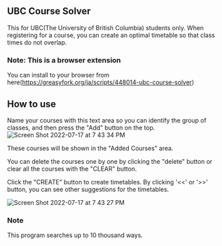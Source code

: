 ## UBC Course Solver
This for UBC(The University of British Columbia) students only.
When registering for a course, you can create an optimal timetable so that class times do not overlap.

### Note: This is a browser extension
You can install to your browser from here(https://greasyfork.org/ja/scripts/448014-ubc-course-solver)

## How to use

Name your courses with this text area so you can identify the group of classes, and then press the "Add" button on the top.
![Screen Shot 2022-07-17 at 7 43 34 PM](https://user-images.githubusercontent.com/70839560/179395004-f3636041-1778-4c1d-9e2e-0801a36c05ec.png)

These courses will be shown in the "Added Courses" area.

You can delete the courses one by one by clicking the "delete" button or clear all the courses with the "CLEAR" button.

Click the "CREATE" button to create timetables.
By clicking '<<' or '>>' button, you can see other suggestions for the timetables.

![Screen Shot 2022-07-17 at 7 43 27 PM](https://user-images.githubusercontent.com/70839560/179395015-e0fccbae-5bc0-4d08-9bf6-1dbd84aa0f6b.png)

### Note
This program searches up to 10 thousand ways.
